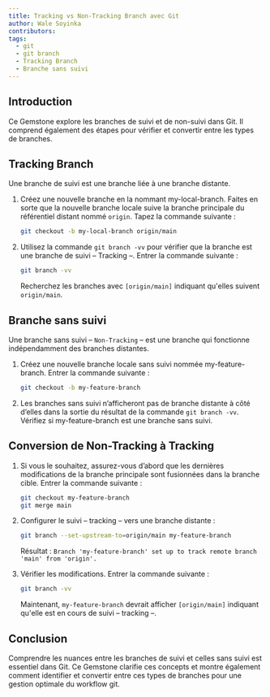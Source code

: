 ```yaml
---
title: Tracking vs Non-Tracking Branch avec Git
author: Wale Soyinka
contributors:
tags:
  - git
  - git branch
  - Tracking Branch
  - Branche sans suivi
---
```


## Introduction

Ce Gemstone explore les branches de suivi et de non-suivi dans Git. Il comprend également des étapes pour vérifier et convertir entre les types de branches.

## Tracking Branch

Une branche de suivi est une branche liée à une branche distante.

1. Créez une nouvelle branche en la nommant my-local-branch. Faites en sorte que la nouvelle branche locale suive la branche principale du référentiel distant nommé `origin`. Tapez la commande suivante :

   ```bash
   git checkout -b my-local-branch origin/main
   ```

2. Utilisez la commande `git branch -vv` pour vérifier que la branche est une branche de suivi – Tracking –. Entrer la commande suivante :

   ```bash
   git branch -vv
   ```

   Recherchez les branches avec `[origin/main]` indiquant qu'elles suivent `origin/main`.

## Branche sans suivi

Une branche sans suivi – `Non-Tracking` – est une branche qui fonctionne indépendamment des branches distantes.

1. Créez une nouvelle branche locale sans suivi nommée my-feature-branch. Entrer la commande suivante :

   ```bash
   git checkout -b my-feature-branch
   ```

2. Les branches sans suivi n’afficheront pas de branche distante à côté d’elles dans la sortie du résultat de la commande `git branch -vv`. Vérifiez si my-feature-branch est une branche sans suivi.

## Conversion de Non-Tracking à Tracking

1. Si vous le souhaitez, assurez-vous d’abord que les dernières modifications de la branche principale sont fusionnées dans la branche cible. Entrer la commande suivante :

   ```bash
   git checkout my-feature-branch
   git merge main
   ```

2. Configurer le suivi – tracking – vers une branche distante :

   ```bash
   git branch --set-upstream-to=origin/main my-feature-branch
   ```

   Résultat : `Branch 'my-feature-branch' set up to track remote branch 'main' from 'origin'.`

3. Vérifier les modifications. Entrer la commande suivante :

   ```bash
   git branch -vv
   ```

   Maintenant, `my-feature-branch` devrait afficher `[origin/main]` indiquant qu'elle est en cours de suivi – tracking –.

## Conclusion

Comprendre les nuances entre les branches de suivi et celles sans suivi est essentiel dans Git. Ce Gemstone clarifie ces concepts et montre également comment identifier et convertir entre ces types de branches pour une gestion optimale du workflow git.
